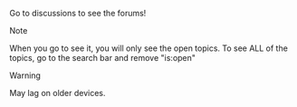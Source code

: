 Go to discussions to see the forums!
> [!NOTE]
> When you go to see it, you will only see the open topics. To see ALL of the topics, go to the search bar and remove "is:open"

> [!WARNING]
> May lag on older devices.

